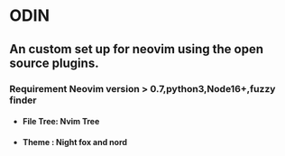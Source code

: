 # ODIN
## An custom set up for neovim using the open source plugins.
### Requirement **Neovim version > 0.7,python3,Node16+,fuzzy finder**

- #### File Tree: Nvim Tree
- #### Theme : Night fox and nord 

